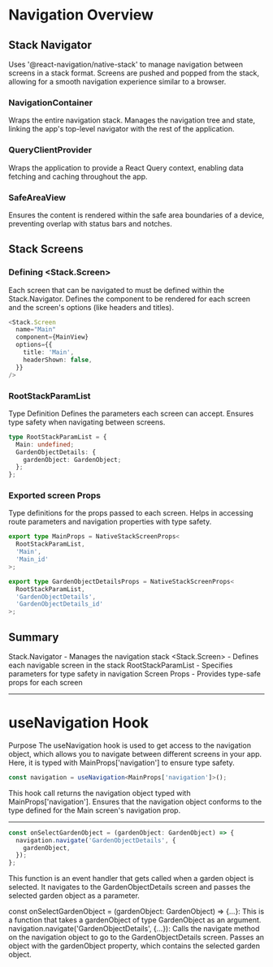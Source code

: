 # Navigation Overview

## Stack Navigator
Uses '@react-navigation/native-stack' to manage navigation between screens in a stack format.
Screens are pushed and popped from the stack, allowing for a smooth navigation experience similar to a browser.

### NavigationContainer
Wraps the entire navigation stack.
Manages the navigation tree and state, linking the app's top-level navigator with the rest of the application.

### QueryClientProvider
Wraps the application to provide a React Query context, enabling data fetching and caching throughout the app.

### SafeAreaView
Ensures the content is rendered within the safe area boundaries of a device, preventing overlap with status bars and notches.

## Stack Screens

### Defining <Stack.Screen>
Each screen that can be navigated to must be defined within the Stack.Navigator.
Defines the component to be rendered for each screen and the screen's options (like headers and titles).

```TypeScript
<Stack.Screen
  name="Main"
  component={MainView}
  options={{
    title: 'Main',
    headerShown: false,
  }}
/>
```

### RootStackParamList
Type Definition
Defines the parameters each screen can accept.
Ensures type safety when navigating between screens.

```TypeScript
type RootStackParamList = {
  Main: undefined;
  GardenObjectDetails: {
    gardenObject: GardenObject;
  };
};
```

### Exported screen Props
Type definitions for the props passed to each screen.
Helps in accessing route parameters and navigation properties with type safety.

```TypeScript
export type MainProps = NativeStackScreenProps<
  RootStackParamList,
  'Main',
  'Main_id'
>;

export type GardenObjectDetailsProps = NativeStackScreenProps<
  RootStackParamList,
  'GardenObjectDetails',
  'GardenObjectDetails_id'
>;
```

## Summary

Stack.Navigator     -   Manages the navigation stack
<Stack.Screen>      -   Defines each navigable screen in the stack
RootStackParamList  -   Specifies parameters for type safety in navigation
Screen Props        -   Provides type-safe props for each screen

----------------------------------------------------------------------------------

# useNavigation Hook
Purpose
The useNavigation hook is used to get access to the navigation object, which allows you to navigate between different screens in your app.
Here, it is typed with MainProps['navigation'] to ensure type safety.

```TypeScript
const navigation = useNavigation<MainProps['navigation']>();
```

This hook call returns the navigation object typed with MainProps['navigation'].
Ensures that the navigation object conforms to the type defined for the Main screen's navigation prop.

----------
```TypeScript
const onSelectGardenObject = (gardenObject: GardenObject) => {
  navigation.navigate('GardenObjectDetails', {
    gardenObject,
  });
};
```

This function is an event handler that gets called when a garden object is selected. 
It navigates to the GardenObjectDetails screen and passes the selected garden object as a parameter.

const onSelectGardenObject = (gardenObject: GardenObject) => {...}:
This is a function that takes a gardenObject of type GardenObject as an argument.
navigation.navigate('GardenObjectDetails', {...}):
Calls the navigate method on the navigation object to go to the GardenObjectDetails screen.
Passes an object with the gardenObject property, which contains the selected garden object.
